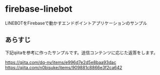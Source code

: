 # firebase-linebot
LINEBOTをFirebaseで動かすエンドポイントアプリケーションのサンプル
## あらすじ
下記qiitaを参考に作ったサンプルです。送信コンテンツに応じた返答をします。

https://qiita.com/dq-ny/items/e996d7e2d5e8baa93dac
https://qiita.com/n0bisuke/items/909881c8866e3f2ca642
